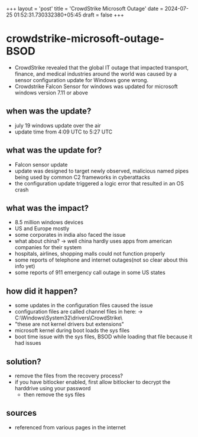 +++
layout = 'post'
title = 'CrowdStrike Microsoft Outage'
date = 2024-07-25 01:52:31.730332380+05:45
draft = false
+++

# crowdstrike-microsoft-outage-BSOD
- CrowdStrike revealed that the global IT outage that impacted transport, finance, and medical industries around the world was caused by a sensor configuration update for Windows gone wrong.
- Crowdstrike Falcon Sensor for windows was updated for microsoft windows version 7.11 or above

## when was the update?
- july 19 windows update over the air
- update time from 4:09 UTC to 5:27 UTC

## what was the update for?
- Falcon sensor update
- update was designed to target newly observed, malicious named pipes being used by common C2 frameworks in cyberattacks
- the configuration update triggered a logic error that resulted in an OS crash

## what was the impact?
- 8.5 million windows devices
- US and Europe mostly 
- some corporates in india also faced the issue
- what about china? -> well china hardly uses apps from american companies for their system
- hospitals, airlines, shopping malls could not function properly
- some reports of telephone and internet outages(not so clear about this info yet)
- some reports of 911 emergency call outage in some US states

## how did it happen?
- some updates in the configuration files caused the issue
- configuration files are called channel files in here: -> C:\Windows\System32\drivers\CrowdStrike\
- "these are not kernel drivers but extensions"
- microsoft kernel during boot loads the sys files
- boot time issue with the sys files, BSOD while loading that file because it had issues

## solution?
- remove the files from the recovery process?
- if you have bitlocker enabled, first allow bitlocker to decrypt the harddrive using your password
    - then remove the sys files

## sources
- referenced from various pages in the internet

